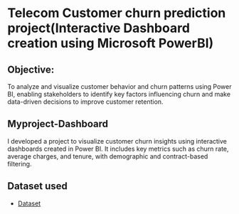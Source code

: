#  Telecom Customer churn prediction project(Interactive Dashboard creation using Microsoft PowerBI)
## Objective:
To analyze and visualize customer behavior and churn patterns using Power BI, enabling stakeholders to identify key factors influencing churn and make data-driven decisions to improve customer retention.
## Myproject-Dashboard
I developed a project to visualize customer churn insights using interactive dashboards created in Power BI. It includes key metrics such as churn rate, average charges, and tenure, with demographic and contract-based filtering.
## Dataset used
- <a href="https://github.com/kiruba-07/Myproject-Dashboard/blob/main/Telco_customer_churn_prediction.xlsx">Dataset</a>
